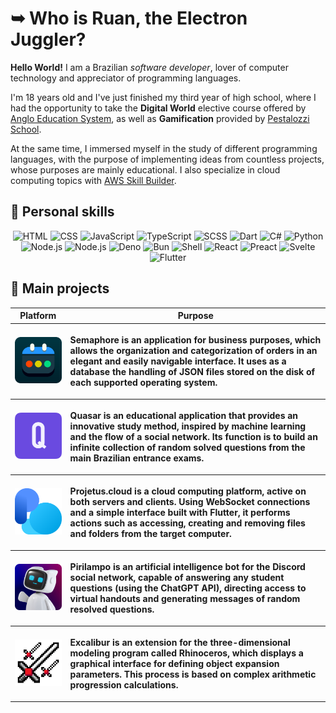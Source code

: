 # ➥ Who is Ruan, the Electron Juggler?

**Hello World!** I am a Brazilian *software developer*, lover of computer technology and appreciator of programming languages.

I'm 18 years old and I've just finished my third year of high school, where I had the opportunity to take the **Digital World** elective course offered by [Anglo Education System](https://www.sistemaanglo.com.br), as well as **Gamification** provided by [Pestalozzi School](https://www.pestalozzi.com.br).

At the same time, I immersed myself in the study of different programming languages, with the purpose of implementing ideas from countless projects, whose purposes are mainly educational. I also specialize in cloud computing topics with [AWS Skill Builder](https://skillbuilder.aws).

## 🚀 Personal skills

<p align="center">
  <img src="https://img.shields.io/badge/html-E44D27.svg?style=for-the-badge&logo=html5&logoColor=white" alt="HTML">
  <img src="https://img.shields.io/badge/css-2465F1.svg?style=for-the-badge&logo=css3&logoColor=white" alt="CSS">
  <img src="https://img.shields.io/badge/javascript-323330.svg?style=for-the-badge&logo=javascript&logoColor=F7DF1E" alt="JavaScript">
  <img src="https://img.shields.io/badge/typescript-3078C6.svg?style=for-the-badge&logo=typescript&logoColor=white" alt="TypeScript">
  <img src="https://img.shields.io/badge/scss-C6538C.svg?style=for-the-badge&logo=sass&logoColor=white" alt="SCSS">
  <img src="https://img.shields.io/badge/dart-00a58f.svg?style=for-the-badge&logo=dart&logoColor=white" alt="Dart">
  <img src="https://img.shields.io/badge/c%23-36008D.svg?style=for-the-badge&logo=c-sharp&logoColor=white" alt="C#">
  <img src="https://img.shields.io/badge/python-646464.svg?style=for-the-badge&logo=python&logoColor=white" alt="Python">
  <img src="https://img.shields.io/badge/node%2ejs-3C863B.svg?style=for-the-badge&logo=nodedotjs&logoColor=white" alt="Node.js">
  <img src="https://img.shields.io/badge/npm-cb3837.svg?style=for-the-badge&logo=npm&logoColor=white" alt="Node.js">
  <img src="https://img.shields.io/badge/deno-000000.svg?style=for-the-badge&logo=deno&logoColor=white" alt="Deno">
  <img src="https://img.shields.io/badge/bun-282a36.svg?style=for-the-badge&logo=bun&logoColor=fbf0df" alt="Bun">
  <img src="https://img.shields.io/badge/shell-3E474A.svg?style=for-the-badge&logo=gnu-bash&logoColor=white" alt="Shell">
  <img src="https://img.shields.io/badge/react-202332.svg?style=for-the-badge&logo=react&logoColor=61dafb" alt="React">
  <img src="https://img.shields.io/badge/preact-673AB7.svg?style=for-the-badge&logo=preact&logoColor=white" alt="Preact">
  <img src="https://img.shields.io/badge/svelte-F73B01.svg?style=for-the-badge&logo=svelte&logoColor=white" alt="Svelte">
  <img src="https://img.shields.io/badge/flutter-02569b.svg?style=for-the-badge&logo=flutter&logoColor=white" alt="Flutter">
</p>

## 📘 Main projects

<table>
  <thead>
    <tr>
      <th>Platform</th>
      <th>Purpose</th>
    </tr>
  </thead>
  <tbody>
  <tr>
      <th>
        <a href="https://github.com/ruancarllo/semaphore">
          <img width="150" src="images/semaphore-logo.png">
        </a>
      </th>
      <th>
        <p align="left">Semaphore is an application for business purposes, which allows the organization and categorization of orders in an elegant and easily navigable interface. It uses as a database the handling of JSON files stored on the disk of each supported operating system.</p>  
      </th>
    </tr>
    <tr>
      <th>
        <a href="https://github.com/ruancarllo/quasar">
          <img width="150" src="images/quasar-logo.png">
        </a>
      </th>
      <th>
        <p align="left">Quasar is an educational application that provides an innovative study method, inspired by machine learning and the flow of a social network. Its function is to build an infinite collection of random solved questions from the main Brazilian entrance exams.</p>  
      </th>
    </tr>
    <tr>
      <th>
        <a href="https://github.com/ruancarllo/projetus.cloud">
          <img width="150" src="images/projetus_cloud-logo.png">
        </a>
      </th>
      <th>
        <p align="left">Projetus.cloud is a cloud computing platform, active on both servers and clients. Using WebSocket connections and a simple interface built with Flutter, it performs actions such as accessing, creating and removing files and folders from the target computer.</p>  
      </th>
    </tr>
    <tr>
      <th>
        <a href="https://github.com/ruancarllo/pirilampo">
          <img width="150" src="images/pirilampo-logo.png">
        </a>
      </th>
      <th>
        <p align="left">Pirilampo is an artificial intelligence bot for the Discord social network, capable of answering any student questions (using the ChatGPT API), directing access to virtual handouts and generating messages of random resolved questions.</p> 
      </th>
    </tr>
    <tr>
      <th>
        <a href="https://github.com/ruancarllo/excalibur">
          <img width="150" src="images/excalibur-logo.png">
        </a>
      </th>
      <th>
        <p align="left">Excalibur is an extension for the three-dimensional modeling program called Rhinoceros, which displays a graphical interface for defining object expansion parameters. This process is based on complex arithmetic progression calculations.</p>  
      </th>
    </tr>
  </tbody>
</table>